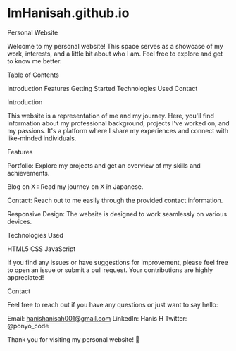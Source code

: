 # ImHanisah.github.io

Personal Website

Welcome to my personal website! This space serves as a showcase of my work, interests, and a little bit about who I am. Feel free to explore and get to know me better.

Table of Contents

Introduction
Features
Getting Started
Technologies Used
Contact

Introduction

This website is a representation of me and my journey. Here, you'll find information about my professional background, projects I've worked on, and my passions. It's a platform where I share my experiences and connect with like-minded individuals.

Features

Portfolio: Explore my projects and get an overview of my skills and achievements.

Blog on X : Read my journey on X in Japanese.

Contact: Reach out to me easily through the provided contact information.

Responsive Design: The website is designed to work seamlessly on various devices.


Technologies Used

HTML5
CSS
JavaScript

If you find any issues or have suggestions for improvement, please feel free to open an issue or submit a pull request. Your contributions are highly appreciated!

Contact

Feel free to reach out if you have any questions or just want to say hello:

Email: hanishanisah001@gmail.com 
LinkedIn: Hanis H
Twitter: @ponyo_code

Thank you for visiting my personal website! 🚀





